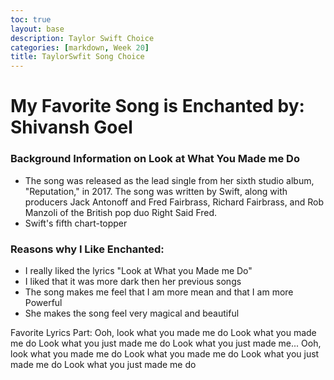 ```yaml
---
toc: true
layout: base
description: Taylor Swift Choice
categories: [markdown, Week 20]
title: TaylorSwfit Song Choice
---
```


# My Favorite Song is Enchanted by: Shivansh Goel


### Background Information on Look at What You Made me Do
- The song was released as the lead single from her sixth studio album, "Reputation," in 2017. The song was written by Swift, along with producers Jack Antonoff and Fred Fairbrass, Richard Fairbrass, and Rob Manzoli of the British pop duo Right Said Fred.
- Swift's fifth chart-topper

### Reasons why I Like Enchanted:
- I really liked the lyrics "Look at What you Made me Do"
- I liked that it was more dark then her previous songs
- The song makes me feel that I am more mean and that I am more Powerful
- She makes the song feel very magical and beautiful

Favorite Lyrics Part:
Ooh, look what you made me do
Look what you made me do
Look what you just made me do
Look what you just made me...
Ooh, look what you made me do
Look what you made me do
Look what you just made me do
Look what you just made me do